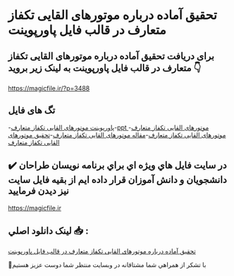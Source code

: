 # تحقیق آماده درباره موتورهای القایی تکفاز متعارف در قالب فایل پاورپوینت

## برای دریافت تحقیق آماده درباره موتورهای القایی تکفاز متعارف در قالب فایل پاورپوینت به لینک زیر بروید 👇

https://magicfile.ir/?p=3488

## تگ های فایل

-[پاورپوینت موتورهای القایی تکفاز متعارف](https://magicfile.ir/product/%d8%aa%d8%ad%d9%82%db%8c%d9%82-%d9%85%d9%88%d8%aa%d9%88%d8%b1%d9%87%d8%a7%db%8c-%d8%a7%d9%84%d9%82%d8%a7%db%8c%db%8c-%d8%aa%da%a9%d9%81%d8%a7%d8%b2-%d9%85%d8%aa%d8%b9%d8%a7%d8%b1%d9%81-%d9%be%d8%a7%d9%88%d8%b1%d9%be%d9%88%db%8c%d9%86%d8%aa/)-[ppt موتورهای القایی تکفاز متعارف](https://magicfile.ir/product/%d8%aa%d8%ad%d9%82%db%8c%d9%82-%d9%85%d9%88%d8%aa%d9%88%d8%b1%d9%87%d8%a7%db%8c-%d8%a7%d9%84%d9%82%d8%a7%db%8c%db%8c-%d8%aa%da%a9%d9%81%d8%a7%d8%b2-%d9%85%d8%aa%d8%b9%d8%a7%d8%b1%d9%81-%d9%be%d8%a7%d9%88%d8%b1%d9%be%d9%88%db%8c%d9%86%d8%aa/)-[موتورهای القایی تکفاز متعارف](https://magicfile.ir/product/%d8%aa%d8%ad%d9%82%db%8c%d9%82-%d9%85%d9%88%d8%aa%d9%88%d8%b1%d9%87%d8%a7%db%8c-%d8%a7%d9%84%d9%82%d8%a7%db%8c%db%8c-%d8%aa%da%a9%d9%81%d8%a7%d8%b2-%d9%85%d8%aa%d8%b9%d8%a7%d8%b1%d9%81-%d9%be%d8%a7%d9%88%d8%b1%d9%be%d9%88%db%8c%d9%86%d8%aa/)-[مقاله موتورهای القایی تکفاز متعارف](https://magicfile.ir/product/%d8%aa%d8%ad%d9%82%db%8c%d9%82-%d9%85%d9%88%d8%aa%d9%88%d8%b1%d9%87%d8%a7%db%8c-%d8%a7%d9%84%d9%82%d8%a7%db%8c%db%8c-%d8%aa%da%a9%d9%81%d8%a7%d8%b2-%d9%85%d8%aa%d8%b9%d8%a7%d8%b1%d9%81-%d9%be%d8%a7%d9%88%d8%b1%d9%be%d9%88%db%8c%d9%86%d8%aa/)-[تحقیق موتورهای القایی تکفاز متعارف](https://magicfile.ir/product/%d8%aa%d8%ad%d9%82%db%8c%d9%82-%d9%85%d9%88%d8%aa%d9%88%d8%b1%d9%87%d8%a7%db%8c-%d8%a7%d9%84%d9%82%d8%a7%db%8c%db%8c-%d8%aa%da%a9%d9%81%d8%a7%d8%b2-%d9%85%d8%aa%d8%b9%d8%a7%d8%b1%d9%81-%d9%be%d8%a7%d9%88%d8%b1%d9%be%d9%88%db%8c%d9%86%d8%aa/)

## ✔️ در سايت فايل هاي ويژه اي براي برنامه نويسان طراحان دانشجويان و دانش آموزان قرار داده ايم از بقيه فايل سايت نيز ديدن فرماييد

https://magicfile.ir


## لينک دانلود اصلي 📥 :

[تحقیق آماده درباره موتورهای القایی تکفاز متعارف در قالب فایل پاورپوینت](https://magicfile.ir/product/%d8%aa%d8%ad%d9%82%db%8c%d9%82-%d9%85%d9%88%d8%aa%d9%88%d8%b1%d9%87%d8%a7%db%8c-%d8%a7%d9%84%d9%82%d8%a7%db%8c%db%8c-%d8%aa%da%a9%d9%81%d8%a7%d8%b2-%d9%85%d8%aa%d8%b9%d8%a7%d8%b1%d9%81-%d9%be%d8%a7%d9%88%d8%b1%d9%be%d9%88%db%8c%d9%86%d8%aa/) 


🙏با تشکر از همراهي شما مشتاقانه در وبسایت منتظر شما دوست عزیز هستیم

